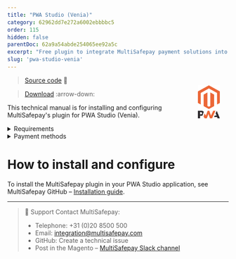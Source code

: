 ```yaml
---
title: "PWA Studio (Venia)"
category: 62962dd7e272a6002ebbbbc5
order: 115
hidden: false
parentDoc: 62a9a54abde254065ee92a5c
excerpt: "Free plugin to integrate MultiSafepay payment solutions into your PWA Studio (Venia)  application."
slug: 'pwa-studio-venia'
---
```

<img src="https://raw.githubusercontent.com/MultiSafepay/docs/master/static/logo/Plugins/Magento_PWA.svg" width="50" align="right" style="margin: 20px; max-height: 75px"/>

> [Source code](https://github.com/MultiSafepay/pwastudio-multisafepay-payment-integration) :link:

> [Download](https://github.com/MultiSafepay/pwastudio-multisafepay-payment-integration.git) :arrow-down:

This technical manual is for installing and configuring MultiSafepay's plugin for PWA Studio (Venia).

<details id="requirements">
<summary>Requirements</summary>
<br>

- You will need a [MultiSafepay account](https://testmerchant.multisafepay.com/signup).
- To support GraphQL queries, install the [MultiSafepay Magento 2 GraphQL plugin](https://github.com/MultiSafepay/magento2-graphql).
- You must also meet Magento's requirements for PWA Studio (Venia). See Magento – [Prerequisites](https://magento.github.io/pwa-studio/venia-pwa-concept/setup/#prerequisites).

</details>

<details id="payment-methods">
<summary>Payment methods</summary>
<br>

By default, this plugin supports all [payment methods supported by our Magento 2 plugin](/magento-2/#details-supported-payment-methods) out of the box, except: 
- Request To Pay
- Direct Debit
- E-Invoicing 
- Pay After Delivery  

You can integrate these payment methods yourself.  
See MultiSafepay GitHub – [PWA Studio components](https://github.com/MultiSafepay/pwastudio-multisafepay-payment-integration/tree/master/src/components).

</details>

# How to install and configure 

To install the MultiSafepay plugin in your PWA Studio application, see MultiSafepay GitHub – [Installation guide](https://github.com/MultiSafepay/pwastudio-multisafepay-payment-integration#installation-guide).

---

> 💬  Support
> Contact MultiSafepay:
> 
> - Telephone: +31 (0)20 8500 500
> - Email: <integration@multisafepay.com>
> - GitHub: Create a technical issue
> - Post in the Magento – [MultiSafepay Slack channel](https://magentocommeng.slack.com/messages/multisafepay-payments/)
